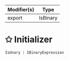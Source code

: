 | Modifier(s)                            | Type                     |
|----------------------------------------|--------------------------|
| export | IsBinary |

# &#10025; Initializer

```ts
IsUnary | IBinaryExpression
```